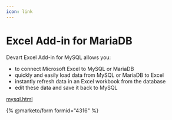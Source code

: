 ```yaml
---
icon: link
---
```


# Excel Add-in for MariaDB

Devart Excel Add-in for MySQL allows you:

* to connect Microsoft Excel to MySQL or MariaDB
* quickly and easily load data from MySQL or MariaDB to Excel
* instantly refresh data in an Excel workbook from the database
* edit these data and save it back to MySQL

[mysql.html](https://www.devart.com/excel-addins/mysql.html)


{% @marketo/form formid="4316" %}
